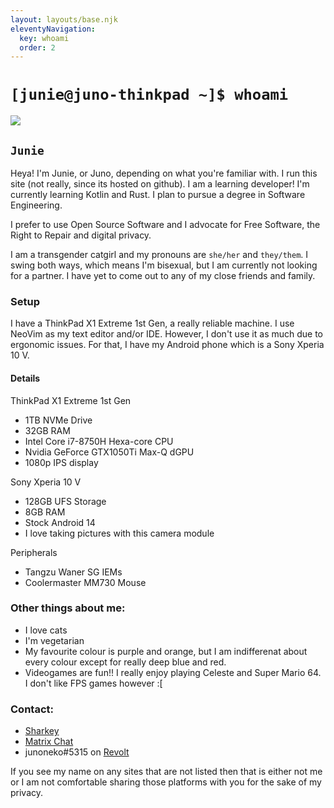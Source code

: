 ```yaml
---
layout: layouts/base.njk
eleventyNavigation:
  key: whoami
  order: 2
---
```

# `[junie@juno-thinkpad ~]$ whoami`

<img src="https://avatars.githubusercontent.com/u/122979310" class="center">

<h2 class="center"><code>Junie</code></h2>

Heya! I'm Junie, or Juno, depending on what you're familiar with. I run this site (not really, since its hosted on github). I am a learning developer! I'm currently learning Kotlin and Rust. I plan to pursue a degree in Software Engineering.

I prefer to use Open Source Software and I advocate for Free Software, the Right to Repair and digital privacy.

I am a transgender catgirl and my pronouns are `she/her` and `they/them`. I swing both ways, which means I'm bisexual, but I am currently not looking for a partner. I have yet to come out to any of my close friends and family.

### Setup
I have a ThinkPad X1 Extreme 1st Gen, a really reliable machine. I use NeoVim as my text editor and/or IDE. However, I don't use it as much due to ergonomic issues.
For that, I have my Android phone which is a Sony Xperia 10 V.

#### Details

ThinkPad X1 Extreme 1st Gen

- 1TB NVMe Drive
- 32GB RAM
- Intel Core i7-8750H Hexa-core CPU
- Nvidia GeForce GTX1050Ti Max-Q dGPU
- 1080p IPS display

Sony Xperia 10 V

- 128GB UFS Storage
- 8GB RAM
- Stock Android 14
- I love taking pictures with this camera module

Peripherals

- Tangzu Waner SG IEMs
- Coolermaster MM730 Mouse

### Other things about me:
- I love cats
- I'm vegetarian
- My favourite colour is purple and orange, but I am indifferenat about every colour except for really deep blue and red.
- Videogames are fun!! I really enjoy playing Celeste and Super Mario 64. I don't like FPS games however :[

### Contact:
- [Sharkey](https://kitty.social/@nmj)
- [Matrix Chat](https://matrix.to/#/@notmyjunie:catgirl.cloud)
- junoneko#5315 on [Revolt](https://revolt.chat)

If you see my name on any sites that are not listed then that is either not me or I am not comfortable sharing those platforms with you for the sake of my privacy.
